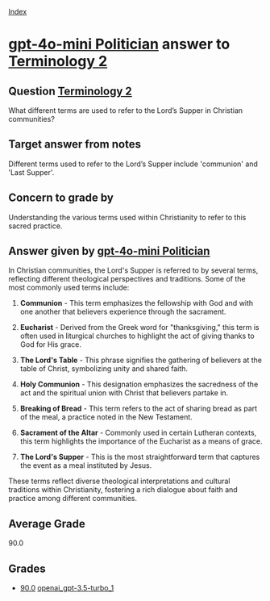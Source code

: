 
[Index](../../../index.md)
# [gpt-4o-mini Politician](../../answering_models/gpt-4o-mini_Politician.md) answer to [Terminology 2](../../questions/Terminology_2.md)

## Question [Terminology 2](../../questions/Terminology_2.md)
What different terms are used to refer to the Lord’s Supper in Christian communities?

## Target answer from notes
Different terms used to refer to the Lord’s Supper include 'communion' and 'Last Supper'.

## Concern to grade by
Understanding the various terms used within Christianity to refer to this sacred practice.

## Answer given by [gpt-4o-mini Politician](../../answering_models/gpt-4o-mini_Politician.md)
In Christian communities, the Lord's Supper is referred to by several terms, reflecting different theological perspectives and traditions. Some of the most commonly used terms include:

1. **Communion** - This term emphasizes the fellowship with God and with one another that believers experience through the sacrament.
  
2. **Eucharist** - Derived from the Greek word for "thanksgiving," this term is often used in liturgical churches to highlight the act of giving thanks to God for His grace.

3. **The Lord's Table** - This phrase signifies the gathering of believers at the table of Christ, symbolizing unity and shared faith.

4. **Holy Communion** - This designation emphasizes the sacredness of the act and the spiritual union with Christ that believers partake in.

5. **Breaking of Bread** - This term refers to the act of sharing bread as part of the meal, a practice noted in the New Testament.

6. **Sacrament of the Altar** - Commonly used in certain Lutheran contexts, this term highlights the importance of the Eucharist as a means of grace.

7. **The Lord's Supper** - This is the most straightforward term that captures the event as a meal instituted by Jesus.

These terms reflect diverse theological interpretations and cultural traditions within Christianity, fostering a rich dialogue about faith and practice among different communities.

## Average Grade
90.0

## Grades
 * [90.0](./Terminology_2_grades/openai_gpt-3.5-turbo_1.md) [openai_gpt-3.5-turbo_1](../../grading_models/openai_gpt-3.5-turbo_1.md)
